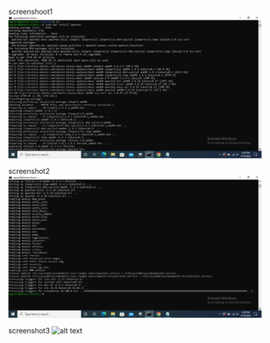 screenshoot1
![alt text](<Screenshot (50)-1.png>)

screenshot2
![alt text](<Screenshot (51).png>)

screenshot3
![alt text](<Screenshot (52).png>)